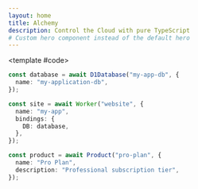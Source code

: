 ```yaml
---
layout: home
title: Alchemy
description: Control the Cloud with pure TypeScript
# Custom hero component instead of the default hero
---
```


<CodeSnippetHero 
  name="Alchemy 🪄" 
  text="Control the Cloud with pure TypeScript" 
  tagline="Built-in support for Cloudflare, AWS, Stripe and more — or generate your own in minutes with AI"
  :actions="[
    { theme: 'brand', text: 'Get Started', link: '/docs/getting-started' },
    { theme: 'alt', text: 'Star on GitHub ⭐️', link: 'https://github.com/sam-goodwin/alchemy' }
  ]">
<template #code>

```typescript
const database = await D1Database("my-app-db", {
  name: "my-application-db",
});

const site = await Worker("website", {
  name: "my-app",
  bindings: {
    DB: database,
  },
});

const product = await Product("pro-plan", {
  name: "Pro Plan",
  description: "Professional subscription tier",
});
```

</template>
</CodeSnippetHero>
